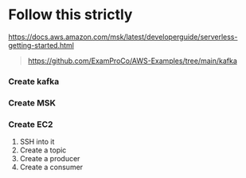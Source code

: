 # Follow this strictly
https://docs.aws.amazon.com/msk/latest/developerguide/serverless-getting-started.html
> https://github.com/ExamProCo/AWS-Examples/tree/main/kafka

### Create kafka
### Create MSK
### Create EC2
1. SSH into it
2. Create a topic
3. Create a producer
4. Create a consumer
